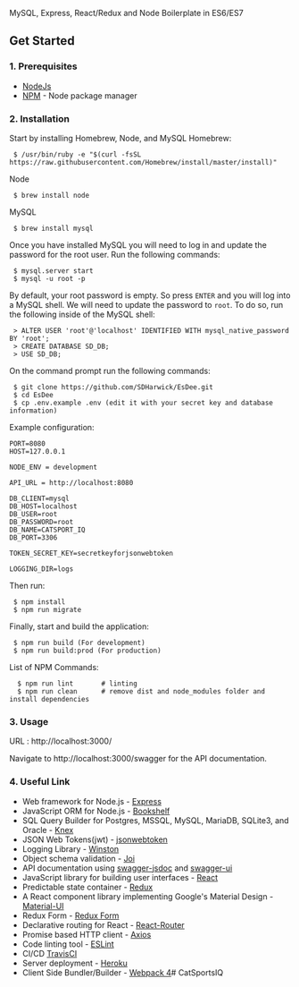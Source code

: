 MySQL, Express, React/Redux and Node Boilerplate in ES6/ES7

## Get Started

### 1. Prerequisites

- [NodeJs](https://nodejs.org/en/)
- [NPM](https://npmjs.org/) - Node package manager

### 2. Installation

Start by installing Homebrew, Node, and MySQL
Homebrew:
```
 $ /usr/bin/ruby -e "$(curl -fsSL https://raw.githubusercontent.com/Homebrew/install/master/install)"
```

Node
```
 $ brew install node
```

MySQL
```
 $ brew install mysql
```

Once you have installed MySQL you will need to log in and update the password for the root user. Run the following commands:

```
 $ mysql.server start
 $ mysql -u root -p
```


By default, your root password is empty. So press `ENTER` and you will log into a MySQL shell. We will need to update the password to `root`. To do so, run the following inside of the MySQL shell:

```
 > ALTER USER 'root'@'localhost' IDENTIFIED WITH mysql_native_password BY 'root';
 > CREATE DATABASE SD_DB;
 > USE SD_DB;
```

On the command prompt run the following commands:

``` 
 $ git clone https://github.com/SDHarwick/EsDee.git
 $ cd EsDee
 $ cp .env.example .env (edit it with your secret key and database information)
```

 Example configuration:

```
PORT=8080
HOST=127.0.0.1

NODE_ENV = development

API_URL = http://localhost:8080

DB_CLIENT=mysql
DB_HOST=localhost
DB_USER=root
DB_PASSWORD=root
DB_NAME=CATSPORT_IQ
DB_PORT=3306

TOKEN_SECRET_KEY=secretkeyforjsonwebtoken

LOGGING_DIR=logs
```

Then run:

```
 $ npm install
 $ npm run migrate
 ```

 Finally, start and build the application:
 
```
 $ npm run build (For development)
 $ npm run build:prod (For production)
```

List of NPM Commands:
 
```
  $ npm run lint       # linting
  $ npm run clean      # remove dist and node_modules folder and install dependencies
```

### 3. Usage

URL : http://localhost:3000/

Navigate to http://localhost:3000/swagger for the API documentation.

### 4. Useful Link
- Web framework for Node.js - [Express](http://expressjs.com/)
- JavaScript ORM  for Node.js - [Bookshelf](http://bookshelfjs.org/)
- SQL Query Builder for Postgres, MSSQL, MySQL, MariaDB, SQLite3, and Oracle - [Knex](http://knexjs.org/)
- JSON Web Tokens(jwt) - [jsonwebtoken](https://www.npmjs.com/package/jsonwebtoken)
- Logging Library - [Winston](https://www.npmjs.com/package/winston)
- Object schema validation  - [Joi](https://www.npmjs.com/package/joi)
- API documentation using [swagger-jsdoc](https://www.npmjs.com/package/swagger-jsdoc) and [swagger-ui](https://www.npmjs.com/package/swagger-ui)
- JavaScript library for building user interfaces - [React](https://facebook.github.io/react/)
- Predictable state container - [Redux](http://redux.js.org/)
- A React component library implementing Google's Material Design - [Material-UI](https://material-ui-1dab0.firebaseapp.com/)
- Redux Form - [Redux Form](http://redux-form.com/7.4.2/)
- Declarative routing for React - [React-Router](https://reacttraining.com/react-router/)
- Promise based HTTP client - [Axios](https://github.com/mzabriskie/axios)
- Code linting tool - [ESLint](http://eslint.org/)
- CI/CD [TravisCI](https://travis-ci.com)
- Server deployment - [Heroku](https://dashboard.heroku.com)
- Client Side Bundler/Builder - [Webpack 4](https://webpack.js.org/)# CatSportsIQ
